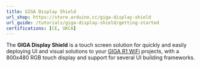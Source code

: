 ```yaml
---
title: GIGA Display Shield
url_shop: https://store.arduino.cc/giga-display-shield
url_guide: /tutorials/giga-display-shield/getting-started
certifications: [CE, UKCA]
---
```


The **GIGA Display Shield** is a touch screen solution for quickly and easily deploying UI and visual solutions to your [GIGA R1 WiFi](/hardware/giga-r1-wifi) projects, with a 800x480 RGB touch display and support for several UI building frameworks.